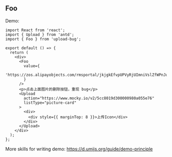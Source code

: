 ## Foo

Demo:

```tsx
import React from 'react';
import { Upload } from 'antd';
import { Foo } from 'upload-bug';

export default () => {
  return (
    <div>
      <Foo
        value={
          'https://zos.alipayobjects.com/rmsportal/jkjgkEfvpUPVyRjUImniVslZfWPnJuuZ.png'
        }
      />
      <p>点击上面图片的删除按钮，重现 bug</p>
      <Upload
        action="https://www.mocky.io/v2/5cc8019d300000980a055e76"
        listType="picture-card"
      >
        <div>
          <div style={{ marginTop: 8 }}>上传Icon</div>
        </div>
      </Upload>
    </div>
  );
};
```

More skills for writing demo: https://d.umijs.org/guide/demo-principle
